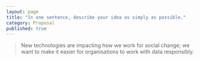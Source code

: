 ```yaml
---
layout: page
title: "In one sentence, describe your idea as simply as possible."
category: Proposal
published: true
---
```


> New technologies are impacting how we work for social change; we want to make it easier for organisations to work with data responsibly.
